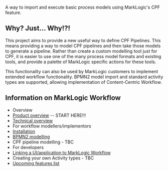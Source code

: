 A way to import and execute basic process models using MarkLogic's CPF feature.

## Why? Just... Why!?!

This project aims to provide a new useful way to define CPF Pipelines. This means providing a way to model CPF pipelines
and then take those models to generate a pipeline. Rather than create a custom modelling tool just for CPF, it is easier
to use one of the many process model formats and existing tools, and provide a palette of MarkLogic specific actions for
these tools.

This functionality can also be used by MarkLogic customers to implement extended workflow functionality. BPMN2 model
import and standard activity types are supported, allowing implementation of Content-Centric Workflow.

## Information on MarkLogic Workflow
- Overview
 - [Product overview](./documentation/OVERVIEW.md) -- START HERE!!!
 - [Technical overview](./documentation/TECHINTRO.md)
- For workflow modellers/implementors
 - [Installation](./documentation/INSTALL.md)
 - [BPMN2 modelling](./documentation/MODELLING.md)
 - CPF pipeline modelling - TBC
- For developers
 - [Linking a UI/application to MarkLogic Workflow](./documentation/RESTAPI.md)
 - Creating your own Activity types - TBC
 - [Upcoming features list](./documentation/SPRINTS.md)
